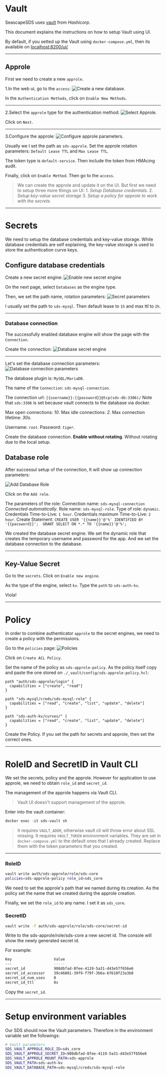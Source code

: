 # Vault

SeascapeSDS uses [vault](https://vaultproject.io/) from *Hashicorp*.

This document explains the instructions on how to setup Vault using UI.

By default, if you setted up the Vault using `docker-compose.yml`, then its available on [localhost:8200/ui/](http://localhost:8200/ui/)

---

## Approle
First we need to create a new `approle`.

1.In the web ui, go to the `access`:
![Create a new database](_assets/vault_access_page.png "Create approle on UI").

In the `Authentication Methods`, click on `Enable New Methods`.

---

2.Select the `approle` type for the authentication method:
![Select Approle](_assets/vault_enable_auth_method.png "Select Approle on UI").

Click on `Next`.

---

3.Configure the approle:
![Configure approle parameters](_assets/vault_approle_config.png "Configuration of the approle").

Usually we I set the path as `sds-approle`.
Set the approle rotation parameters:
`Default Lease TTL` and `Max Lease TTL`.

The token type is `default-service`. Then include the token from HMAcing audit.

Finally, click on `Enable Method`.
Then go to the `access`.

> We can create the approle and update it on the UI.
> But first we need to setup three more things on UI: 1. *Setup Database credentials.* 2. *Setup key-value secret storage* 3. *Setup a policy for approle to work with the secrets*.
---

# Secrets
We need to setup the database credentials and key-value storage.
While database credentials are self explaining, the key-value storage is used to store the authentication curve keys.

## Configure database credentials
Create a new secret engine:
![Enable new secret engine](_assets/vault_enable_secret.png "New secret engine")

On the next page, select `Databases` as the engine type.

Then, we set the path name, rotation parameters:
![Secret parameters](_assets/vault_secret_parameters.png "Secret parameters on UI")

I usually set the path to `sds-mysql`.
Then default lease to `1h` and max ttl to `2h`.

---

### Database connection
The successfully enabled database engine will show the page with the `Connection`.

Create the connection:
![Database secret engine](_assets/vault_database_connection.png "Click to create Connection on UI")

---

Let's set the database connection parameters:
![Database connection parameters](_assets/vault_database_connection_parameters.png "Setup Database Connection on UI")

The database plugin is: `MySQL/MariaDB`.

The name of the `Connection`:
`sds-mysql-connection`.

The connection url:
`{{username}}:{{password}}@tcp(sds-db:3306)/`
Note that `sds:3306` is set because vault connects to the database via docker.

Max open connections: *10*.
Max idle connections: *2*.
Max connection lifetime: *30s*.

Username: *`root`*.
Password: *`tiger`*.

Create the database connection. **Enable without rotating**. Without rotating due to the local setup.

## Database role
After successul setup of the connection,
It will show up connection parameters:

![Add Database Role](_assets/vault_database_role.png "Add Database Role on UI")

Click on the `Add role`.

The parameters of the role:
Connection name: `sds-mysql-connection` *Connected automatically*.
Role name: `sds-mysql-role`.
Type of role: `dynamic`.
Credentials Time-to-Live: `1 hour`.
Credentials maximum Time-to-Live: `2 hour`.
Create Statement: `CREATE USER '{{name}}'@'%' IDENTIFIED BY '{{password}}';  GRANT SELECT ON *.* TO '{{name}}'@'%';`

We created the database secret engine.
We set the dynamic role that creates the temporary username and password for the app.
And we set the database connection to the database.

---

## Key-Value Secret
Go to the `secrets`. Click on `Enable new engine`.

As the type of the engine, select `kv`.
Type the `path` to `sds-auth-kv`.

Viola!

---

# Policy
In order to combine authenticator `approle` to the secret engines, we need to create a policy with the permissions.

Go to the `policies` page:
![Policies](_assets/vault_policies.png "Policies page")

Click on `Create ACL Policy`.

Set the name of the policy as `sds-approle-policy`.
As the policy itself copy and paste the one stored on `./_vault/config/sds-approle-policy.hcl`:

```hcl
path "auth/sds-approle/login" {
  capabilities = ["create", "read"]
}

path "sds-mysql/creds/sds-mysql-role" {
  capabilities = ["read", "create", "list", "update", "delete"]
}

path "sds-auth-kv/curves/" {
  capabilities = ["read", "create", "list", "update", "delete"]
}
```
Create the Policy.
If you set the path for secrets and approle, then set the correct ones.

---

# RoleID and SecretID in Vault CLI
We set the secrets, policy and the approle. However for application to use approle, we need to obtain `role_id` and `secret_id`.

The management of the approle happens via Vault CLI.
> Vault UI doesn't support management of the approle.

Enter into the vault container:

```powershell
docker exec -it sds-vault sh
```

> It requires `VAULT_ADDR`, otherwise vault cli will throw error about SSL missing.
> It requires `VAULT_TOKEN` environment variables. They are set in `docker-compose.yml` to the default ones that I already created.
> Replace them with the token parameters that you created.

---
### RoleID

```sh
vault write auth/sds-approle/role/sds-core 
policies=sds-approle-policy role_id=sds_core
```

We need to set the approle's path that we named during its creation.
As the policy set the name that we created during the approle creation.

Finally, we set the `role_id` to any name. I set it as `sds_core`.

### SecretID

```sh
vault write -f auth/sds-approle/role/sds-core/secret-id
```

Write to the sds-approle/role/sds-core
a new secret id.
The console will show the newly generated secret id.

For example:

```bash
Key                   Value
---                   -----
secret_id             908dbfad-8fee-4119-5a31-d43e57f656e6
secret_id_accessor    39c46801-39f9-f79f-3b6a-6f610f23a3b8
secret_id_num_uses    0
secret_id_ttl         0s
```

Copy the `secret_id`.

---

# Setup environment variables

Our SDS should now the Vault parameters.
Therefore in the environment variable set the followings:

```sh
# Vault parameters
SDS_VAULT_APPROLE_ROLE_ID=sds_core
SDS_VAULT_APPROLE_SECRET_ID=908dbfad-8fee-4119-5a31-d43e57f656e6
SDS_VAULT_APPROLE_MOUNT_PATH=sds-approle
SDS_VAULT_PATH=sds-auth-kv
SDS_VAULT_DATABASE_PATH=sds-mysql/creds/sds-mysql-role
```
